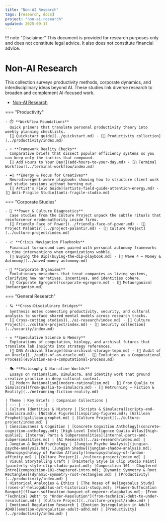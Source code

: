 ```yaml
---
title: "Non-AI Research"
tags: [research, docs]
project: "non-ai-research"
updated: 2025-09-17
---
```


!!! note "Disclaimer"
    This document is provided for research purposes only and does not constitute legal advice. It also does not constitute financial advice.
# Non-AI Research

This collection surveys productivity methods, corporate dynamics, and
interdisciplinary ideas beyond AI. These studies link diverse research to
broaden and complement AI-focused work.

- [Non-AI Research](#non-ai-research)

=== "Productivity"

    - ⏱️ **Workflow Foundations**  
      Quick primers that translate personal productivity theory into weekly planning checklists.  
      [🔗 Quickstart guide](../quickstart.md) · [🔗 Productivity collection](../productivity/index.md)

    - ⚡ **Framework Reality Checks**  
      Comparative briefs that dissect popular efficiency systems so you can keep only the tactics that compound.  
      [🔗 Add Hours to Your Day?](add-hours-to-your-day.md) · [🔗 Terminal Workflow](../terminal-workflow/index.md)

    - ❤️‍🔥 **Energy & Focus for Creatives**  
      Neurodivergent-aware playbooks showing how to structure client work and studio sessions without burning out.  
      [🔗 Artist's Field Guide](artists-field-guide-attention-energy.md) · [🔗 Anti-Fragile Studio](anti-fragile-studio.md)

=== "Corporate Studies"

    - 🏢 **Power & Culture Diagnostics**  
      Case studies from the Culture Project unpack the subtle rituals that reinforce—or erode—authority inside firms.  
      [🔗 Friendly Face of Power](../friendly-face-of-power.md) · [🔗 Project Palantir](../project-palantir.md) · [🔗 Culture Project](../culture-project/index.md)

    - 📈 **Crisis Navigation Playbooks**  
      Financial turnaround cues paired with personal autonomy frameworks to time interventions when organizations wobble.  
      [🔗 Buying the Dip](buying-the-dip-playbook.md) · [🔗 Wave 4 — Money & Autonomy](../wave4-money-autonomy.md)

    - 🧬 **Corporate Organisms**  
      Evolutionary metaphors that treat companies as living systems, clarifying how narratives, incentives, and identities cohere.  
      [🔗 Corporate Egregore](corporate-egregore.md) · [🔗 Metaorganism](metaorganism.md)

=== "General Research"

    - 🪐 **Cross-Disciplinary Bridges**  
      Synthesis notes connecting productivity, security, and cultural analysis to surface shared mental models across research tracks.  
      [🔗 Cross-cutting studies](../ai-research/index.md) · [🔗 Culture Project](../culture-project/index.md) · [🔗 Security collection](../security/index.md)

    - ⚗️ **Speculative Science & Memory**  
      Explorations of computation, biology, and archival futures that translate lab insights into strategy references.  
      [🔗 DNA Archival Storage](dna-archival-storage-tepm.md) · [🔗 Audit of an Oracle](../audit-of-an-oracle.md) · [🔗 Evolution as a Computational Process](evolution-as-a-computational-process.md)

    - 🎭 **Philosophy & Narrative Worlds**  
      Essays on rationalism, simulacra, and identity work that ground creative practice in deep cultural context.  
      [🔗 Modern Rationalism](modern-rationalism.md) · [🔗 From Qualia to Simulacra](from-qualia-to-simulacra.md) · [🔗 Netrunning — Fiction & Reality](../netrunning-fiction-reality.md)

    | Theme | Key Briefs | Companion Collections |
    | --- | --- | --- |
    | Culture Identities & History | [Scripts & Simulacra](scripts-and-simulacra.md); [Notable Figures](inspiring-figures.md); [Galilean Prophet](galilean-prophet.md) | [Culture Project](../culture-project/index.md) |
    | Consciousness & Cognition | [Concrete Cognition Anthology](concrete-cognition-anthology.md); [High-Level Intelligence Qualia Atlas][high-qualia]; [Internal Parts & Subpersonalities](internal-parts-and-subpersonalities.md) | [AI Research](../ai-research/index.md) |
    | Jungian & Depth Psychology | [Jungian Psyche Analysis](jungian-psyche-analysis.md); [Jungian Shadow](jungian-shadow-analysis.md); [Neuropsychology of Fandom Affinity](neuropsychology-of-fandom-affinity.md) | [Culture Project](../culture-project/index.md) |
    | Visual Storytelling Craft | [Painterly Style in Clip Studio Paint](painterly-style-clip-studio-paint.md); [Composition 101 — Chaptered Intro](composition-101-chaptered-intro.md); [Dynamic Symmetry & Root Rectangles](dynamic-symmetry-root-rectangles.md) | [Productivity](../productivity/index.md) |
    | Historical Analogies & Ethics | [The Roses of Heliogabalus Study](roses-of-heliogabalus-art-historical-study.md); [Flower-Suffocation Banquet](flower-suffocation-banquet-of-emperor-elagabalus.md); [From "Technical Debt" to "Under-Resolution"](from-technical-debt-to-under-resolution.md) | [Culture Project](../culture-project/index.md) |
    | Emotional Regulation Research | [Emotion Dysregulation in Adult ADHD](emotion-dysregulation-adult-adhd.md) | [Productivity](../productivity/index.md) |

[high-qualia]: high-level-intelligence-qualia-atlas.md
